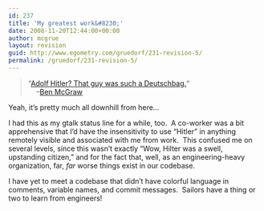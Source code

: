 ```yaml
---
id: 237
title: 'My greatest work&#8230;'
date: 2008-11-20T12:44:00+00:00
author: mcgrue
layout: revision
guid: http://www.egometry.com/gruedorf/231-revision-5/
permalink: /gruedorf/231-revision-5/
---
```

> &#8220;[Adolf Hitler? That guy was such a Deutschbag.](http://twitter.com/benmcgraw/status/850340604)&#8220;  
> &nbsp;&nbsp;&nbsp;&nbsp;&#8211;[Ben McGraw](http://egometry.com/about)

Yeah, it&#8217;s pretty much all downhill from here&#8230;

I had this as my gtalk status line for a while, too.  A co-worker was a bit apprehensive that I&#8217;d have the insensitivity to use &#8220;Hitler&#8221; in anything remotely visible and associated with me from work.  This confused me on several levels, since this wasn&#8217;t exactly &#8220;Wow, Hilter was a swell, upstanding citizen,&#8221; and for the fact that, well, as an engineering-heavy organization, far, _far_ worse things exist in our codebase.

I have yet to meet a codebase that didn&#8217;t have colorful language in comments, variable names, and commit messages.  Sailors have a thing or two to learn from engineers!